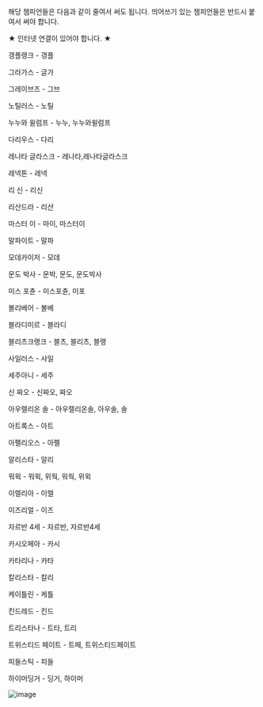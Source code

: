해당 챔피언들은 다음과 같이 줄여서 써도 됩니다. 띄어쓰기 있는 챔피언들은 반드시 붙여서 써야 합니다.

★ 인터넷 연결이 있어야 합니다. ★

갱플랭크 - 갱플

그라가스 - 글가

그레이브즈 - 그브

노틸러스 - 노틸

누누와 윌럼프 - 누누, 누누와윌럼프

다리우스 - 다리

레나타 글라스크 - 레나타,레나타글라스크

레넥톤 - 레넥

리 신 - 리신

리산드라 - 리산

마스터 이 - 마이, 마스터이

말파이트 - 말파

모데카이저 - 모데

문도 박사 - 문박, 문도, 문도박사

미스 포츈 - 미스포츈, 미포

볼리베어 - 볼베

블라디미르 - 블라디

블리츠크랭크 - 블츠, 블리츠, 블랭

사일러스 - 사일

세주아니 - 세주

신 짜오 - 신짜오, 짜오

아우렐리온 솔 - 아우렐리온솔, 아우솔, 솔

아트록스 - 아트

아펠리오스 - 아펠

알리스타 - 알리

워윅 - 워윅, 위웍, 워웍, 위윅

이렐리아 - 이렐

이즈리얼 - 이즈

자르반 4세 - 자르반, 자르반4세

카시오페아 - 카시

카타리나 - 카타

칼리스타 - 칼리

케이틀린 - 케틀

킨드레드 - 킨드

트리스타나 - 트타, 트리

트위스티드 페이트 - 트페, 트위스티드페이트

피들스틱 - 피들

하이머딩거 - 딩거, 하이머

![image](https://github.com/user-attachments/assets/5bca8b65-56ab-4437-a2a9-e6bd6ffbe140)


